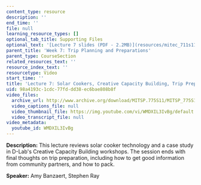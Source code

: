 ```yaml
---
content_type: resource
description: ''
end_time: ''
file: null
learning_resource_types: []
optional_tab_title: Supporting Files
optional_text: '[Lecture 7 slides (PDF - 2.2MB)](resources/mitec_711s11_lec07)'
parent_title: 'Week 7: Trip Planning and Preparations'
parent_type: CourseSection
related_resources_text: ''
resource_index_text: ''
resourcetype: Video
start_time: ''
title: 'Lecture 7: Solar Cookers, Creative Capacity Building, Trip Preparation'
uid: 98a4193c-1cdc-77fd-dd38-ec6bae808b8f
video_files:
  archive_url: http://www.archive.org/download/MITSP.775S11/MITSP_775S11lec07_300k.mp4
  video_captions_file: null
  video_thumbnail_file: https://img.youtube.com/vi/WMDXIL3IvBg/default.jpg
  video_transcript_file: null
video_metadata:
  youtube_id: WMDXIL3IvBg
---
```


**Description:** This lecture reviews solar cooker technology and a case study in D-Lab's Creative Capacity Building workshops. The session ends with final thoughts on trip preparation, including how to get good information from community partners, and how to pack.

**Speaker:** Amy Banzaert, Stephen Ray